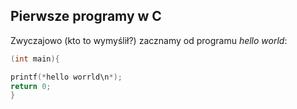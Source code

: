 ## Pierwsze programy w C

Zwyczajowo (kto to wymyślił?) zacznamy od programu
*hello world*:

```c
(int main){

printf(*hello worrld\n*);
return 0;
}
